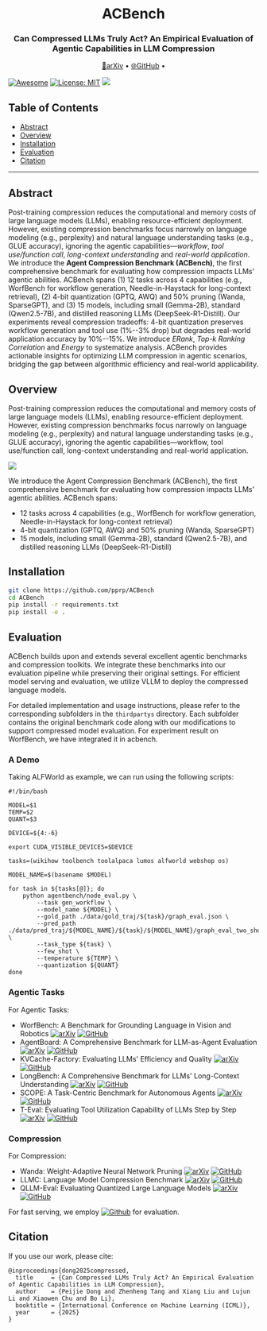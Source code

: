 <h1 align="center"> ACBench </h1>
<h3 align="center"> Can Compressed LLMs Truly Act? An Empirical Evaluation of Agentic Capabilities in LLM Compression </h3>

<p align="center">
  <a href="https://arxiv.org/abs/2505.xxxxx">📄arXiv</a> •
  <a href="https://github.com/pprp/ACBench">🌐GitHub</a> •
</p>

[![Awesome](https://awesome.re/badge.svg)](https://github.com/pprp/ACBench) 
[![License: MIT](https://img.shields.io/badge/License-MIT-green.svg)](https://opensource.org/licenses/MIT)
![](https://img.shields.io/github/last-commit/pprp/ACBench?color=green) 

## Table of Contents

- [Abstract](#abstract)
- [Overview](#overview)
- [Installation](#installation)
- [Evaluation](#evaluation)
- [Citation](#citation)

---

## Abstract 

Post-training compression reduces the computational and memory costs of large language models (LLMs), enabling resource-efficient deployment. However, existing compression benchmarks focus narrowly on language modeling (e.g., perplexity) and natural language understanding tasks (e.g., GLUE accuracy), ignoring the agentic capabilities—*workflow*, *tool use/function call*, *long-context understanding* and *real-world application*. We introduce the **Agent Compression Benchmark (ACBench)**, the first comprehensive benchmark for evaluating how compression impacts LLMs' agentic abilities. ACBench spans (1) 12 tasks across 4 capabilities (e.g., WorfBench for workflow generation, Needle-in-Haystack for long-context retrieval), (2) 4-bit quantization (GPTQ, AWQ) and 50% pruning (Wanda, SparseGPT), and (3) 15 models, including small (Gemma-2B), standard (Qwen2.5-7B), and distilled reasoning LLMs (DeepSeek-R1-Distill). Our experiments reveal compression tradeoffs: 4-bit quantization preserves workflow generation and tool use (1%--3% drop) but degrades real-world application accuracy by 10%--15%. We introduce *ERank*, *Top-k Ranking Correlation* and *Energy* to systematize analysis. ACBench provides actionable insights for optimizing LLM compression in agentic scenarios, bridging the gap between algorithmic efficiency and real-world applicability.


## Overview

Post-training compression reduces the computational and memory costs of large language models (LLMs), enabling resource-efficient deployment. However, existing compression benchmarks focus narrowly on language modeling (e.g., perplexity) and natural language understanding tasks (e.g., GLUE accuracy), ignoring the agentic capabilities—workflow, tool use/function call, long-context understanding and real-world application.

![](./misc/main.png)

We introduce the Agent Compression Benchmark (ACBench), the first comprehensive benchmark for evaluating how compression impacts LLMs' agentic abilities. ACBench spans:
- 12 tasks across 4 capabilities (e.g., WorfBench for workflow generation, Needle-in-Haystack for long-context retrieval)
- 4-bit quantization (GPTQ, AWQ) and 50% pruning (Wanda, SparseGPT)
- 15 models, including small (Gemma-2B), standard (Qwen2.5-7B), and distilled reasoning LLMs (DeepSeek-R1-Distill)

## Installation

```bash
git clone https://github.com/pprp/ACBench
cd ACBench
pip install -r requirements.txt
pip install -e .
```
## Evaluation

ACBench builds upon and extends several excellent agentic benchmarks and compression toolkits. We integrate these benchmarks into our evaluation pipeline while preserving their original settings. For efficient model serving and evaluation, we utilize VLLM to deploy the compressed language models.

For detailed implementation and usage instructions, please refer to the corresponding subfolders in the `thirdpartys` directory. Each subfolder contains the original benchmark code along with our modifications to support compressed model evaluation. For experiment result on WorfBench, we have integrated it in acbench. 


### A Demo

Taking ALFWorld as example, we can run using the following scripts:

```
#!/bin/bash 

MODEL=$1
TEMP=$2
QUANT=$3

DEVICE=${4:-6}

export CUDA_VISIBLE_DEVICES=$DEVICE

tasks=(wikihow toolbench toolalpaca lumos alfworld webshop os)

MODEL_NAME=$(basename $MODEL)

for task in ${tasks[@]}; do
    python agentbench/node_eval.py \
        --task gen_workflow \
        --model_name ${MODEL} \
        --gold_path ./data/gold_traj/${task}/graph_eval.json \
        --pred_path ./data/pred_traj/${MODEL_NAME}/${task}/${MODEL_NAME}/graph_eval_two_shot.json \
        --task_type ${task} \
        --few_shot \
        --temperature ${TEMP} \
        --quantization ${QUANT} 
done
```

### Agentic Tasks

For Agentic Tasks:
- WorfBench: A Benchmark for Grounding Language in Vision and Robotics [![arXiv](https://img.shields.io/badge/arXiv-2410.07869-b31b1b.svg)](https://arxiv.org/abs/2410.07869) [![GitHub](https://img.shields.io/github/stars/zjunlp/WorfBench?style=social)](https://github.com/zjunlp/WorfBench)
- AgentBoard: A Comprehensive Benchmark for LLM-as-Agent Evaluation [![arXiv](https://img.shields.io/badge/arXiv-2401.13178-b31b1b.svg)](https://arxiv.org/abs/2401.13178) [![GitHub](https://img.shields.io/github/stars/hkust-nlp/agentboard?style=social)](https://github.com/hkust-nlp/agentboard)
- KVCache-Factory: Evaluating LLMs' Efficiency and Quality [![arXiv](https://img.shields.io/badge/arXiv-2406.02069-b31b1b.svg)](https://arxiv.org/abs/2406.02069) [![GitHub](https://img.shields.io/github/stars/Zefan-Cai/KVCache-Factory?style=social)](https://github.com/Zefan-Cai/KVCache-Factory)
- LongBench: A Comprehensive Benchmark for LLMs' Long-Context Understanding [![arXiv](https://img.shields.io/badge/arXiv-2308.14508-b31b1b.svg)](https://arxiv.org/abs/2308.14508) [![GitHub](https://img.shields.io/github/stars/THUDM/LongBench?style=social)](https://github.com/THUDM/LongBench)
- SCOPE: A Task-Centric Benchmark for Autonomous Agents [![arXiv](https://img.shields.io/badge/arXiv-2412.13649-b31b1b.svg)](https://arxiv.org/pdf/2412.13649) [![GitHub](https://img.shields.io/github/stars/Linking-ai/SCOPE?style=social)](https://github.com/Linking-ai/SCOPE)
- T-Eval: Evaluating Tool Utilization Capability of LLMs Step by Step [![arXiv](https://img.shields.io/badge/arXiv-2312.14033-b31b1b.svg)](https://arxiv.org/abs/2312.14033) [![GitHub](https://img.shields.io/github/stars/open-compass/T-Eval?style=social)](https://github.com/open-compass/T-Eval)

### Compression 

For Compression:
- Wanda: Weight-Adaptive Neural Network Pruning [![arXiv](https://img.shields.io/badge/arXiv-2306.11695-b31b1b.svg)](https://arxiv.org/abs/2306.11695) [![GitHub](https://img.shields.io/github/stars/locuslab/wanda?style=social)](https://github.com/locuslab/wanda)
- LLMC: Language Model Compression Benchmark [![arXiv](https://img.shields.io/badge/arXiv-2405.06001-b31b1b.svg)](https://arxiv.org/abs/2405.06001) [![GitHub](https://img.shields.io/github/stars/ModelTC/llmc?style=social)](https://github.com/ModelTC/llmc)
- QLLM-Eval: Evaluating Quantized Large Language Models [![arXiv](https://img.shields.io/badge/arXiv-2402.18158-b31b1b.svg)](https://arxiv.org/abs/2402.18158) [![GitHub](https://img.shields.io/github/stars/thu-nics/qllm-eval?style=social)](https://github.com/thu-nics/qllm-eval)


For fast serving, we employ [![Github](https://img.shields.io/github.stars/vllm-project/vllm?style=social)](https://github.com/vllm-project/vllm) for evaluation. 

## Citation

If you use our work, please cite:

```
@inproceedings{dong2025compressed,
  title     = {Can Compressed LLMs Truly Act? An Empirical Evaluation of Agentic Capabilities in LLM Compression},
  author    = {Peijie Dong and Zhenheng Tang and Xiang Liu and Lujun Li and Xiaowen Chu and Bo Li},
  booktitle = {International Conference on Machine Learning (ICML)},
  year      = {2025}
}
```
